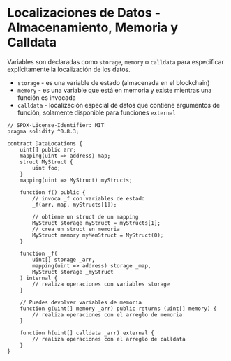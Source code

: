 # Localizaciones de Datos - Almacenamiento, Memoria y Calldata

Variables son declaradas como `storage`, `memory` o `calldata` para especificar explícitamente la localización de los datos.

* `storage` - es una variable de estado (almacenada en el blockchain)
* `memory` - es una variable que está en memoria y existe mientras una función es invocada
* `calldata` - localización especial de datos que contiene argumentos de función, solamente disponible para funciones `external`&#x20;

```solidity
// SPDX-License-Identifier: MIT
pragma solidity ^0.8.3;

contract DataLocations {
    uint[] public arr;
    mapping(uint => address) map;
    struct MyStruct {
        uint foo;
    }
    mapping(uint => MyStruct) myStructs;

    function f() public {
        // invoca _f con variables de estado
        _f(arr, map, myStructs[1]);

        // obtiene un struct de un mapping
        MyStruct storage myStruct = myStructs[1];
        // crea un struct en memoria
        MyStruct memory myMemStruct = MyStruct(0);
    }

    function _f(
        uint[] storage _arr,
        mapping(uint => address) storage _map,
        MyStruct storage _myStruct
    ) internal {
        // realiza operaciones con variables storage
    }

    // Puedes devolver variables de memoria
    function g(uint[] memory _arr) public returns (uint[] memory) {
        // realiza operaciones con el arreglo de memoria
    }

    function h(uint[] calldata _arr) external {
        // realiza operaciones con el arreglo de calldata 
    }
}
```